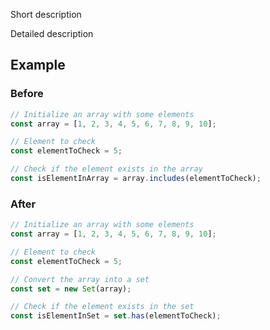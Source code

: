 Short description

Detailed description

## Example

### Before

```ts
// Initialize an array with some elements
const array = [1, 2, 3, 4, 5, 6, 7, 8, 9, 10];

// Element to check
const elementToCheck = 5;

// Check if the element exists in the array
const isElementInArray = array.includes(elementToCheck);
```

### After

```ts
// Initialize an array with some elements
const array = [1, 2, 3, 4, 5, 6, 7, 8, 9, 10];

// Element to check
const elementToCheck = 5;

// Convert the array into a set
const set = new Set(array);

// Check if the element exists in the set
const isElementInSet = set.has(elementToCheck);
```

